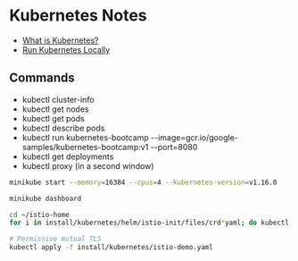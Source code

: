 # Kubernetes Notes

* [What is Kubernetes?](https://www.redhat.com/en/topics/containers/what-is-kubernetes)
* [Run Kubernetes Locally](https://github.com/kubernetes/minikube)

## Commands
* kubectl cluster-info
* kubectl get nodes
* kubectl get pods
* kubectl describe pods
* kubectl run kubernetes-bootcamp --image=gcr.io/google-samples/kubernetes-bootcamp:v1 --port=8080
* kubectl get deployments
* kubectl proxy (in a second window)

```bash
minikube start --memory=16384 --cpus=4 --kubernetes-version=v1.16.0

minikube dashboard

cd ~/istio-home
for i in install/kubernetes/helm/istio-init/files/crd*yaml; do kubectl apply -f $i; done

# Permissive mutual TLS
kubectl apply -f install/kubernetes/istio-demo.yaml
```
